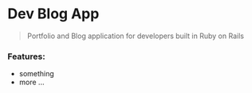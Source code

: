 # Dev Blog App 

> Portfolio and Blog application for developers built in Ruby on Rails 

### Features: 

- something 
- more ...
